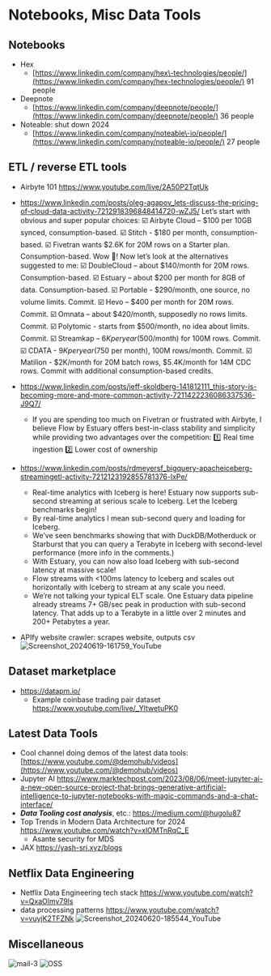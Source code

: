 # Notebooks, Misc Data Tools

## Notebooks

- Hex
    - [https://www.linkedin.com/company/hex\-technologies/people/](https://www.linkedin.com/company/hex-technologies/people/) 91 people
- Deepnote
    - [https://www.linkedin.com/company/deepnote/people/](https://www.linkedin.com/company/deepnote/people/) 36 people
- Noteable: shut down 2024
    - [https://www.linkedin.com/company/noteable\-io/people/](https://www.linkedin.com/company/noteable-io/people/) 27 people

## ETL / reverse ETL tools
- Airbyte 101 https://www.youtube.com/live/2A50P2TqtUk
- https://www.linkedin.com/posts/oleg-agapov_lets-discuss-the-pricing-of-cloud-data-activity-7212918396848414720-wZJ5/
Let’s start with obvious and super popular choices:
☑️ Airbyte Cloud – $100 per 10GB synced, consumption-based.
☑️ Stitch - $180 per month, consumption-based.
☑️ Fivetran wants $2.6K for 20M rows on a Starter plan. Consumption-based. Wow 🤯!
Now let’s look at the alternatives suggested to me:
☑️ DoubleCloud – about $140/month for 20M rows. Consumption-based.
☑️ Estuary – about $200 per month for 8GB of data. Consumption-based.
☑️ Portable - $290/month, one source, no volume limits. Commit.
☑️ Hevo – $400 per month for 20M rows. Commit.
☑️ Omnata – about $420/month, supposedly no rows limits. Commit.
☑️ Polytomic - starts from $500/month, no idea about limits. Commit.
☑️ Streamkap – $6K per year ($500/month) for 100M rows. Commit.
☑️ CDATA - $9K per year ($750 per month), 100M rows/month. Commit.
☑️ Matilion - $2K/month for 20M batch rows, $5.4K/month for 14M CDC rows. Commit with additional consumption-based credits.

- https://www.linkedin.com/posts/jeff-skoldberg-141812111_this-story-is-becoming-more-and-more-common-activity-7211422236086337536-J9Q7/
    - If you are spending too much on Fivetran or frustrated with Airbyte, I believe Flow by Estuary offers best-in-class stability and simplicity while providing two advantages over the competition:
        1️⃣ Real time ingestion
        2️⃣ Lower cost of ownership
- https://www.linkedin.com/posts/rdmeyersf_bigquery-apacheiceberg-streamingetl-activity-7212123192855781376-lxPe/
    - Real-time analytics with Iceberg is here! Estuary now supports sub-second streaming at serious scale to Iceberg. Let the Iceberg benchmarks begin!
    - By real-time analytics I mean sub-second query and loading for Iceberg.
    - We’ve seen benchmarks showing that with DuckDB/Motherduck or Starburst that you can query a Terabyte in Iceberg with second-level performance (more info in the comments.)
    - With Estuary, you can now also load Iceberg with sub-second latency at massive scale!
    - Flow streams with <100ms latency to Iceberg and scales out horizontally with Iceberg to stream at any scale you need.
    - We’re not talking your typical ELT scale. One Estuary data pipeline already streams 7+ GB/sec peak in production with sub-second latency. That adds up to a Terabyte in a little over 2 minutes and 200+ Petabytes a year.
- APIfy website crawler: scrapes website, outputs csv
![Screenshot_20240619-161759_YouTube](https://github.com/user-attachments/assets/f319b7f5-99c3-40bd-9b53-b82f3a519a5a)

## Dataset marketplace

- https://datapm.io/
    - Example coinbase trading pair dataset https://www.youtube.com/live/_YltwetuPK0

## Latest Data Tools

- Cool channel doing demos of the latest data tools: [https://www.youtube.com/@demohub/videos](https://www.youtube.com/@demohub/videos)
- Jupyter AI https://www.marktechpost.com/2023/08/06/meet-jupyter-ai-a-new-open-source-project-that-brings-generative-artificial-intelligence-to-jupyter-notebooks-with-magic-commands-and-a-chat-interface/
- ***Data Tooling cost analysis***, etc.: https://medium.com/@hugolu87
- Top Trends in Modern Data Architecture for 2024 https://www.youtube.com/watch?v=xlOMTnRqC_E
    - Asante security for MDS
- JAX https://yash-sri.xyz/blogs

## Netflix Data Engineering
- Netflix Data Engineering tech stack https://www.youtube.com/watch?v=QxaOlmv79ls
- data processing patterns https://www.youtube.com/watch?v=vuyjK2TFZNk
![Screenshot_20240620-185544_YouTube](https://github.com/user-attachments/assets/693c9694-cbc5-4bec-b7ab-9ed63640a090)

## Miscellaneous
![mail-3](https://github.com/user-attachments/assets/6d3b5722-0474-4863-99bd-293b98ae593b)
![OSS](https://github.com/user-attachments/assets/52c101e5-f0aa-4fe7-a11c-5a3a9f54136f)

